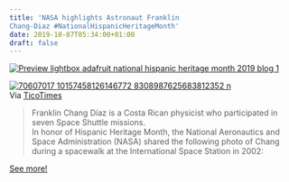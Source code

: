 ```yaml
---
title: 'NASA highlights Astronaut Franklin
Chang-Diaz #NationalHispanicHeritageMonth'
date: 2019-10-07T05:34:00+01:00
draft: false
---
```


[![Preview lightbox adafruit national hispanic heritage month 2019 blog 1](https://cdn-blog.adafruit.com/uploads/2019/09/Ipreview-lightbox-adafruit_national_hispanic_heritage_month_2019_blog-1.jpg "preview-lightbox-adafruit_national_hispanic_heritage_month_2019_blog-1.jpg")](https://blog.adafruit.com/tag/national-hispanic-american-heritage-month/)

[![70607017 10157458126146772 8308987625683812352 n](https://cdn-blog.adafruit.com/uploads/2019/09/I70607017_10157458126146772_8308987625683812352_n.jpg "70607017_10157458126146772_8308987625683812352_n.jpg")](https://ticotimes.net/2019/09/20/nasa-honors-hispanic-heritage-month-with-tico-astronaut)  
Via [TicoTimes](https://ticotimes.net/2019/09/20/nasa-honors-hispanic-heritage-month-with-tico-astronaut)

> Franklin Chang Díaz is a Costa Rican physicist who participated in seven Space Shuttle missions.  
> In honor of Hispanic Heritage Month, the National Aeronautics and Space Administration (NASA) shared the following photo of Chang during a spacewalk at the International Space Station in 2002:

[See more!](https://ticotimes.net/2019/09/20/nasa-honors-hispanic-heritage-month-with-tico-astronaut)